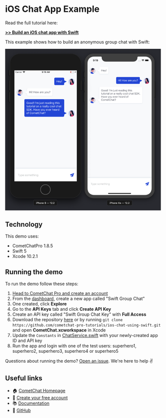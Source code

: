 # iOS Chat App Example

Read the full tutorial here:

[**>> Build an iOS chat app with Swift**](https://www.cometchat.com/tutorials/ios-group-chat/)


This example shows how to build an anonymous group chat with Swift:

![](screenshots/chat-tutorial.png)

## Technology

This demo uses:

* CometChatPro 1.8.5
* Swift 5
* Xcode 10.2.1

## Running the demo

To run the demo follow these steps:

1. [Head to CometChat Pro and create an account](https://cometchat.com/pro?utm_source=github&utm_medium=example-code-readme)
2. From the [dashboard](https://app.cometchat.com/?utm_source=github&utm_medium=example-code-readme), create a new app called "Swift Group Chat"
3. One created, click **Explore**
4. Go to the **API Keys** tab and click **Create API Key**
5. Create an API key called "Swift Group Chat Key" with **Full Access**
4. Download the repository [here](https://github.com/cometchat-pro-tutorials/ios-chat-using-swift/archive/master.zip) or by running `git clone https://github.com/cometchat-pro-tutorials/ios-chat-using-swift.git` and open **CometChat.xcworkspace** in Xcode
5. Update the `Constants` in [ChatService.swift](https://github.com/cometchat-pro-tutorials/ios-chat-using-swift/blob/master/CometChat/CometChat/Model/ChatService.swift) with your newly-created app ID and API key
6. Run the app and login with one of the test users: superhero1, superhero2, superhero3, superhero4 or superhero5

Questions about running the demo? [Open an issue](https://github.com/cometchat-pro-tutorials/ios-chat-using-swift/issues). We're here to help ✌️


## Useful links

- 🏠 [CometChat Homepage](https://cometchat.com/pro?utm_source=github&utm_medium=example-code-readme)
- 🚀 [Create your free account](https://app.cometchat.com?utm_source=github&utm_medium=example-code-readme)
- 📚 [Documentation](https://prodocs.cometchat.com/docs?utm_source=github&utm_medium=example-code-readme)
- 👾 [GitHub](https://github.com/CometChat-Pro)

